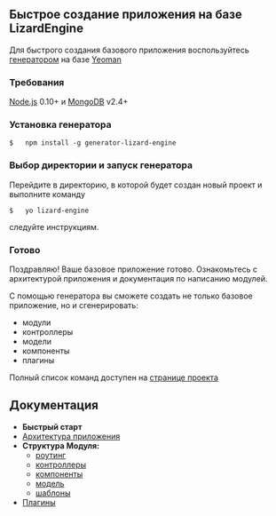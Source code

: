 ## Быстрое создание приложения на базе LizardEngine

Для быстрого создания базового приложения воспользуйтесь [генератором](https://github.com/PoluosmakAndrew/generator-lizard-engine) на базе [Yeoman](http://yeoman.io/)

### Требования

[Node.js](https://nodejs.org/download/) 0.10+ и [MongoDB](http://www.mongodb.org/downloads) v2.4+

### Установка генератора

```
$   npm install -g generator-lizard-engine
```

### Выбор директории и запуск генератора

Перейдите в директорию, в которой будет создан новый проект и выполните команду

```
$   yo lizard-engine
```

следуйте инструкциям.

### Готово

Поздравляю! Ваше базовое приложение готово. Ознакомьтесь с архитектурой приложения и документация по написанию модулей.

С помощью генератора вы сможете создать не только базовое приложение, но и сгенерировать:

* модули
* контроллеры
* модели
* компоненты
* плагины

Полный список команд доступен на [странице проекта](https://github.com/PoluosmakAndrew/generator-lizard-engine)

## Документация

* **Быстрый старт**
* [Архитектура приложения](https://github.com/PoluosmakAndrew/lizard-engine/blob/master/docs/architecture.md)
* **Структура Модуля:**
    * [роутинг](https://github.com/PoluosmakAndrew/lizard-engine/blob/master/docs/module_routing.md)
    * [контроллеры](https://github.com/PoluosmakAndrew/lizard-engine/blob/master/docs/module_controller.md)
    * [компоненты](https://github.com/PoluosmakAndrew/lizard-engine/blob/master/docs/module_component.md)
    * [модель](https://github.com/PoluosmakAndrew/lizard-engine/blob/master/docs/module_model.md)
    * [шаблоны](https://github.com/PoluosmakAndrew/lizard-engine/blob/master/docs/module_template.md)
* [Плагины](https://github.com/PoluosmakAndrew/lizard-engine/blob/master/docs/plugins.md)